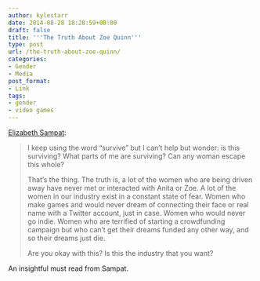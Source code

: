 ```yaml
---
author: kylestarr
date: 2014-08-28 18:28:59+00:00
draft: false
title: '''The Truth About Zoe Quinn'''
type: post
url: /the-truth-about-zoe-quinn/
categories:
- Gender
- Media
post_format:
- Link
tags:
- gender
- video games
---
```


[Elizabeth Sampat](http://elizabethsampat.com/the-truth-about-zoe-quinn/):


<blockquote>I keep using the word “survive” but I can’t help but wonder: is this surviving? What parts of me are surviving? Can any woman escape this whole?

That’s the thing. The truth is, a lot of the women who are being driven away have never met or interacted with Anita or Zoe. A lot of the women in our industry exist in a constant state of fear. Women who make games and would never dream of connecting their face or real name with a Twitter account, just in case. Women who would never go indie. Women who are terrified of starting a crowdfunding campaign but who can’t get their dreams funded any other way, and so their dreams just die.

Are you okay with this? Is this the industry that you want?</blockquote>


An insightful must read from Sampat.
